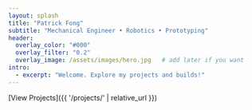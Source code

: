 ```yaml
---
layout: splash
title: "Patrick Fong"
subtitle: "Mechanical Engineer • Robotics • Prototyping"
header:
  overlay_color: "#000"
  overlay_filter: "0.2"
  overlay_image: /assets/images/hero.jpg   # add later if you want
intro:
  - excerpt: "Welcome. Explore my projects and builds!"
---
```


[View Projects]({{ '/projects/' | relative_url }})

